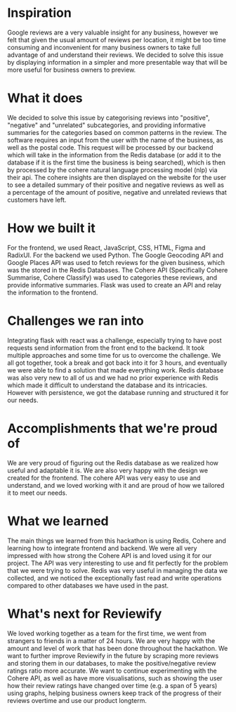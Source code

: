 # Inspiration
Google reviews are a very valuable insight for any business, however we felt that given the usual amount of reviews per location, it might be too time consuming and inconvenient for many business owners to take full advantage of and understand their reviews. We decided to solve this issue by displaying information in a simpler and more presentable way that will be more useful for business owners to preview.

# What it does
We decided to solve this issue by categorising reviews into "positive", "negative" and "unrelated" subcategories, and providing informative summaries for the categories based on common patterns in the review. The software requires an input from the user with the name of the business, as well as the postal code. This request will be processed by our backend which will take in the information from the Redis database (or add it to the database if it is the first time the business is being searched), which is then by processed by the cohere natural language processing model (nlp) via their api. The cohere insights are then displayed on the website for the user to see a detailed summary of their positive and negative reviews as well as a percentage of the amount of positive, negative and unrelated reviews that customers have left.

# How we built it
For the frontend, we used React, JavaScript, CSS, HTML, Figma and RadixUI. For the backend we used Python. The Google Geocoding API and Google Places API was used to fetch reviews for the given business, which was the stored in the Redis Databases. The Cohere API (Specifically Cohere Summarise, Cohere Classify) was used to categories these reviews, and provide informative summaries. Flask was used to create an API and relay the information to the frontend.

# Challenges we ran into
Integrating flask with react was a challenge, especially trying to have post requests send information from the front end to the backend. It took multiple approaches and some time for us to overcome the challenge. We all got together, took a break and got back into it for 3 hours, and eventually we were able to find a solution that made everything work. Redis database was also very new to all of us and we had no prior experience with Redis which made it difficult to understand the database and its intricacies. However with persistence, we got the database running and structured it for our needs.

# Accomplishments that we're proud of
We are very proud of figuring out the Redis database as we realized how useful and adaptable it is. We are also very happy with the design we created for the frontend. The cohere API was very easy to use and understand, and we loved working with it and are proud of how we tailored it to meet our needs.

# What we learned
The main things we learned from this hackathon is using Redis, Cohere and learning how to integrate frontend and backend. We were all very impressed with how strong the Cohere API is and loved using it for our project. The API was very interesting to use and fit perfectly for the problem that we were trying to solve. Redis was very useful in managing the data we collected, and we noticed the exceptionally fast read and write operations compared to other databases we have used in the past.

# What's next for Reviewify
We loved working together as a team for the first time, we went from strangers to friends in a matter of 24 hours. We are very happy with the amount and level of work that has been done throughout the hackathon. We want to further improve Reviewify in the future by scraping more reviews and storing them in our databases, to make the positive/negative review ratings ratio more accurate. We want to continue experimenting with the Cohere API, as well as have more visualisations, such as showing the user how their review ratings have changed over time (e.g. a span of 5 years) using graphs, helping business owners keep track of the progress of their reviews overtime and use our product longterm.
